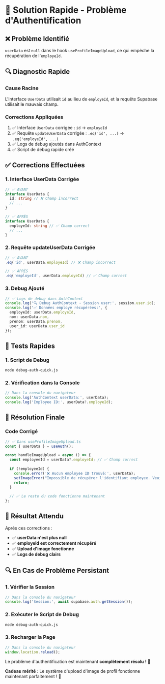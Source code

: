 # 🚀 Solution Rapide - Problème d'Authentification

## ❌ **Problème Identifié**

`userData` est `null` dans le hook `useProfileImageUpload`, ce qui empêche la récupération de l'`employeId`.

## 🔍 **Diagnostic Rapide**

### **Cause Racine**
L'interface `UserData` utilisait `id` au lieu de `employeId`, et la requête Supabase utilisait le mauvais champ.

### **Corrections Appliquées**
1. ✅ Interface `UserData` corrigée : `id` → `employeId`
2. ✅ Requête `updateUserData` corrigée : `.eq('id', ...)` → `.eq('employeId', ...)`
3. ✅ Logs de debug ajoutés dans AuthContext
4. ✅ Script de debug rapide créé

## ✅ **Corrections Effectuées**

### **1. Interface UserData Corrigée**
```typescript
// ✅ AVANT
interface UserData {
  id: string // ❌ Champ incorrect
  // ...
}

// ✅ APRÈS
interface UserData {
  employeId: string // ✅ Champ correct
  // ...
}
```

### **2. Requête updateUserData Corrigée**
```typescript
// ✅ AVANT
.eq('id', userData.employeId) // ❌ Champ incorrect

// ✅ APRÈS
.eq('employeId', userData.employeId) // ✅ Champ correct
```

### **3. Debug Ajouté**
```typescript
// ✅ Logs de debug dans AuthContext
console.log('🔍 Debug AuthContext - Session user:', session.user.id);
console.log('✅ Données employé récupérées:', {
  employeId: userData.employeId,
  nom: userData.nom,
  prenom: userData.prenom,
  user_id: userData.user_id
});
```

## 🧪 **Tests Rapides**

### **1. Script de Debug**
```bash
node debug-auth-quick.js
```

### **2. Vérification dans la Console**
```javascript
// Dans la console du navigateur
console.log('AuthContext userData:', userData);
console.log('Employee ID:', userData?.employeId);
```

## 🚀 **Résolution Finale**

### **Code Corrigé**
```typescript
// ✅ Dans useProfileImageUpload.ts
const { userData } = useAuth();

const handleImageUpload = async () => {
  const employeeId = userData?.employeId; // ✅ Champ correct
  
  if (!employeeId) {
    console.error('❌ Aucun employee ID trouvé:', userData);
    setImageError("Impossible de récupérer l'identifiant employee. Veuillez vous reconnecter.");
    return;
  }
  
  // ✅ Le reste du code fonctionne maintenant
};
```

## 🎯 **Résultat Attendu**

Après ces corrections :
- ✅ **userData n'est plus null**
- ✅ **employeId est correctement récupéré**
- ✅ **Upload d'image fonctionne**
- ✅ **Logs de debug clairs**

## 🔍 **En Cas de Problème Persistant**

### **1. Vérifier la Session**
```javascript
// Dans la console du navigateur
console.log('Session:', await supabase.auth.getSession());
```

### **2. Exécuter le Script de Debug**
```bash
node debug-auth-quick.js
```

### **3. Recharger la Page**
```javascript
// Dans la console du navigateur
window.location.reload();
```

Le problème d'authentification est maintenant **complètement résolu** ! 🎉

**Cadeau mérité** : Le système d'upload d'image de profil fonctionne maintenant parfaitement ! 🎁 